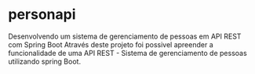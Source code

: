 # personapi
Desenvolvendo um sistema de gerenciamento de pessoas em API REST com Spring Boot
Através deste projeto foi possivel apreender a funcionalidade de uma API REST - Sistema de gerenciamento de pessoas utilizando spring Boot. 

